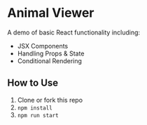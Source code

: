 # Animal Viewer
A demo of basic React functionality including:
  * JSX Components 
  * Handling Props & State
  * Conditional Rendering
## How to Use
1. Clone or fork this repo
2. ```npm install```
3. ```npm run start ```

